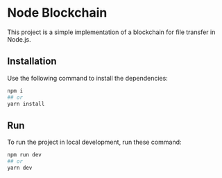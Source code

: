 # Node Blockchain

This project is a simple implementation of a blockchain for file transfer in Node.js.

## Installation

Use the following command to install the dependencies:

```bash
npm i
## or
yarn install
```

## Run

To run the project in local development, run these command:

```bash
npm run dev
## or
yarn dev
```

